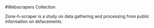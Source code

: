 #Webscrapers Collection

Zone-h-scraper is a study on data gathering and processing from public information on defacements. 

